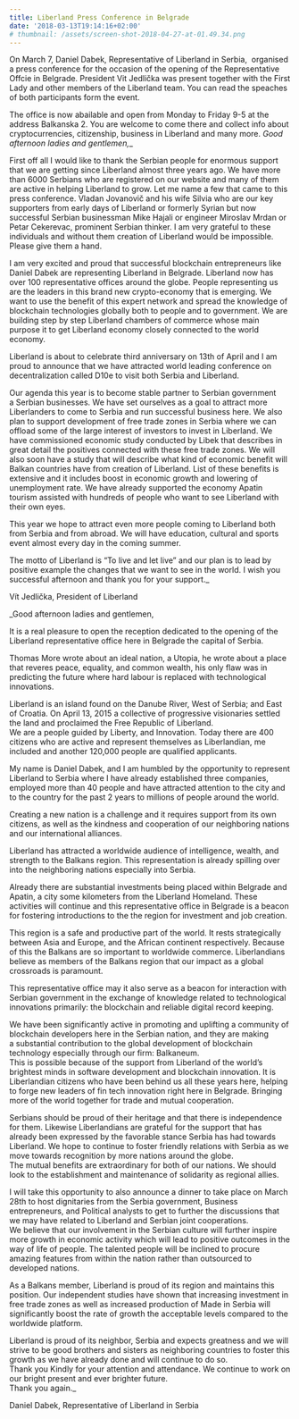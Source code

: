 ```yaml
---
title: Liberland Press Conference in Belgrade
date: '2018-03-13T19:14:16+02:00'
# thumbnail: /assets/screen-shot-2018-04-27-at-01.49.34.png
---
```


On March 7, Daniel Dabek, Representative of Liberland in Serbia,  organised a press conference for the occasion of the opening of the Representative Offcie in Belgrade. President Vit Jedlička was present together with the First Lady and other members of the Liberland team. You can read the speaches of both participants form the event.  

The office is now abailable and open from Monday to Friday 9-5 at the address Balkanska 2. You are welcome to come there and collect info about cryptocurrencies, citizenship, business in Liberland and many more. _Good afternoon ladies and gentlemen,__  

First off all I would like to thank the Serbian people for enormous support that we are getting since Liberland almost three years ago. We have more than 6000 Serbians who are registered on our website and many of them are active in helping Liberland to grow. Let me name a few that came to this press conference. Vladan Jovanovič and his wife Silvia who are our key supporters from early days of Liberland or formerly Syrian but now successful Serbian businessman Mike Hajali or engineer Miroslav Mrdan or Petar Cekerevac, prominent Serbian thinker. I am very grateful to these individuals and without them creation of Liberland would be impossible. Please give them a hand.  

I am very excited and proud that successful blockchain entrepreneurs like Daniel Dabek are representing Liberland in Belgrade. Liberland now has over 100 representative offices around the globe. People representing us are the leaders in this brand new crypto-economy that is emerging. We want to use the benefit of this expert network and spread the knowledge of blockchain technologies globally both to people and to government. We are building step by step Liberland chambers of commerce whose main purpose it to get Liberland economy closely connected to the world economy.  

Liberland is about to celebrate third anniversary on 13th of April and I am proud to announce that we have attracted world leading conference on decentralization called D10e to visit both Serbia and Liberland.  

Our agenda this year is to become stable partner to Serbian government a Serbian businesses. We have set ourselves as a goal to attract more Liberlanders to come to Serbia and run successful business here. We also plan to support development of free trade zones in Serbia where we can offload some of the large interest of investors to invest in Liberland. We have commissioned economic study conducted by Libek that describes in great detail the positives connected with these free trade zones. We will also soon have a study that will describe what kind of economic benefit will Balkan countries have from creation of Liberland. List of these benefits is extensive and it includes boost in economic growth and lowering of unemployment rate. We have already supported the economy Apatin tourism assisted with hundreds of people who want to see Liberland with their own eyes.  

This year we hope to attract even more people coming to Liberland both from Serbia and from abroad. We will have education, cultural and sports event almost every day in the coming summer.  

The motto of Liberland is “To live and let live” and our plan is to lead by positive example the changes that we want to see in the world. I wish you successful afternoon and thank you for your support._  

Vít Jedlička, President of Liberland

_Good afternoon ladies and gentlemen,  

It is a real pleasure to open the reception dedicated to the opening of the Liberland representative office here in Belgrade the capital of Serbia.  

Thomas More wrote about an ideal nation, a Utopia, he wrote about a place that reveres peace, equality, and common wealth, his only flaw was in predicting the future where hard labour is replaced with technological innovations.  

Liberland is an island found on the Danube River, West of Serbia; and East of Croatia. On April 13, 2015 a collective of progressive visionaries settled the land and proclaimed the Free Republic of Liberland.  
We are a people guided by Liberty, and Innovation. Today there are 400 citizens who are active and represent themselves as Liberlandian, me included and another 120,000 people are qualified applicants.  

My name is Daniel Dabek, and I am humbled by the opportunity to represent Liberland to Serbia where I have already established three companies, employed more than 40 people and have attracted attention to the city and to the country for the past 2 years to millions of people around the world.  

Creating a new nation is a challenge and it requires support from its own citizens, as well as the kindness and cooperation of our neighboring nations and our international alliances.  

Liberland has attracted a worldwide audience of intelligence, wealth, and strength to the Balkans region. This representation is already spilling over into the neighboring nations especially into Serbia.  

Already there are substantial investments being placed within Belgrade and Apatin, a city some kilometers from the Liberland Homeland. These activities will continue and this representative office in Belgrade is a beacon for fostering introductions to the the region for investment and job creation.  

This region is a safe and productive part of the world. It rests strategically between Asia and Europe, and the African continent respectively. Because of this the Balkans are so important to worldwide commerce. Liberlandians believe as members of the Balkans region that our impact as a global crossroads is paramount.  

This representative office may it also serve as a beacon for interaction with Serbian government in the exchange of knowledge related to technological innovations primarily: the blockchain and reliable digital record keeping.  

We have been significantly active in promoting and uplifting a community of blockchain developers here in the Serbian nation, and they are making a substantial contribution to the global development of blockchain technology especially through our firm: Balkaneum.  
This is possible because of the support from Liberland of the world’s brightest minds in software development and blockchain innovation. It is Liberlandian citizens who have been behind us all these years here, helping to forge new leaders of fin tech innovation right here in Belgrade. Bringing more of the world together for trade and mutual cooperation.  

Serbians should be proud of their heritage and that there is independence for them. Likewise Liberlandians are grateful for the support that has already been expressed by the favorable stance Serbia has had towards Liberland. We hope to continue to foster friendly relations with Serbia as we move towards recognition by more nations around the globe.  
The mutual benefits are extraordinary for both of our nations. We should look to the establishment and maintenance of solidarity as regional allies.  

I will take this opportunity to also announce a dinner to take place on March 28th to host dignitaries from the Serbia government, Business entrepreneurs, and Political analysts to get to further the discussions that we may have related to Liberland and Serbian joint cooperations.  
We believe that our involvement in the Serbian culture will further inspire more growth in economic activity which will lead to positive outcomes in the way of life of people. The talented people will be inclined to procure amazing features from within the nation rather than outsourced to developed nations.  

As a Balkans member, Liberland is proud of its region and maintains this position. Our independent studies have shown that increasing investment in free trade zones as well as increased production of Made in Serbia will significantly boost the rate of growth the acceptable levels compared to the worldwide platform.  

Liberland is proud of its neighbor, Serbia and expects greatness and we will strive to be good brothers and sisters as neighboring countries to foster this growth as we have already done and will continue to do so.  
Thank you Kindly for your attention and attendance. We continue to work on our bright present and ever brighter future.  
Thank you again._  

Daniel Dabek, Representative of Liberland in Serbia  
